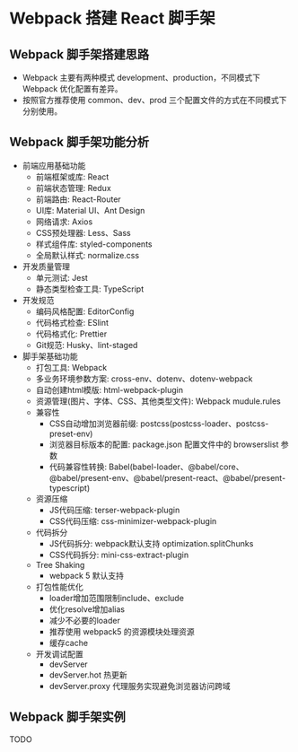 # Webpack 搭建 React 脚手架

## Webpack 脚手架搭建思路
- Webpack 主要有两种模式 development、production，不同模式下 Webpack 优化配置有差异。
- 按照官方推荐使用 common、dev、prod 三个配置文件的方式在不同模式下分别使用。

## Webpack 脚手架功能分析
- 前端应用基础功能
    - 前端框架或库: React
    - 前端状态管理: Redux
    - 前端路由: React-Router
    - UI库: Material UI、Ant Design
    - 网络请求: Axios
    - CSS预处理器: Less、Sass
    - 样式组件库: styled-components
    - 全局默认样式: normalize.css
- 开发质量管理
    - 单元测试: Jest
    - 静态类型检查工具: TypeScript
- 开发规范
    - 编码风格配置: EditorConfig
    - 代码格式检查: ESlint
    - 代码格式化: Prettier
    - Git规范: Husky、lint-staged
- 脚手架基础功能
    - 打包工具: Webpack  
    - 多业务环境参数方案: cross-env、dotenv、dotenv-webpack
    - 自动创建html模版: html-webpack-plugin 
    - 资源管理(图片、字体、CSS、其他类型文件): Webpack mudule.rules
    - 兼容性
        - CSS自动增加浏览器前缀: postcss(postcss-loader、postcss-preset-env)
        - 浏览器目标版本的配置: package.json 配置文件中的 browserslist 参数
        - 代码兼容性转换: Babel(babel-loader、@babel/core、@babel/present-env、@babel/present-react、@babel/present-typescript)
    - 资源压缩
        - JS代码压缩: terser-webpack-plugin
        - CSS代码压缩: css-minimizer-webpack-plugin
    - 代码拆分
        - JS代码拆分: webpack默认支持 optimization.splitChunks
        - CSS代码拆分: mini-css-extract-plugin
    - Tree Shaking
        - webpack 5 默认支持
    - 打包性能优化
        - loader增加范围限制include、exclude
        - 优化resolve增加alias
        - 减少不必要的loader
        - 推荐使用 webpack5 的资源模块处理资源
        - 缓存cache
    - 开发调试配置
        - devServer
        - devServer.hot 热更新
        - devServer.proxy 代理服务实现避免浏览器访问跨域

## Webpack 脚手架实例
TODO
